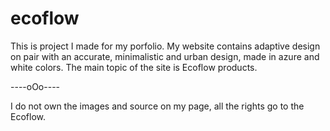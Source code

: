 # ecoflow


This is project I made for my porfolio. My website contains adaptive design on pair with an accurate, minimalistic and urban design, made in azure and white colors. 
The main topic of the site is Ecoflow products.

----oOo----

I do not own the images and source on my page, all the rights go to the Ecoflow.
